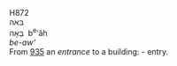 <body>
  <p>H872<br>  בּאה  <br> בְּאָה  ‎  b<sup>e</sup>‘âh  <br><i>be-aw‘ </i><br>From <a href="h0935.htm">935</a>  an <i>entrance</i> to a building: - entry.<br></p>
 </body>